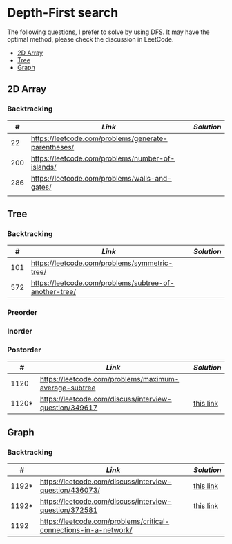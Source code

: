 # Depth-First search 

The following questions, I prefer to solve by using DFS. It may have the optimal method, please check the discussion in LeetCode.  

* [2D Array](##2D-Array)
* [Tree](##Tree)
* [Graph](##Graph)

## 2D Array
### Backtracking

| *#* | *Link* | *Solution* |
| ---- | --------------------------------- | --------------------------------- |
| 22 | https://leetcode.com/problems/generate-parentheses/ | |
| 200 | https://leetcode.com/problems/number-of-islands/ | |
| 286 | https://leetcode.com/problems/walls-and-gates/ | |
| | 

## Tree
### Backtracking

| *#* | *Link* | *Solution* |
| ---- | --------------------------------- | --------------------------------- |
| 101 | https://leetcode.com/problems/symmetric-tree/ | |
| 572 | https://leetcode.com/problems/subtree-of-another-tree/ | |

### Preorder

### Inorder

### Postorder

| *#* | *Link* | *Solution* |
| ---- | --------------------------------- | --------------------------------- |
| 1120 | https://leetcode.com/problems/maximum-average-subtree | |
| 1120* | https://leetcode.com/discuss/interview-question/349617 | [this link](../python_practice/amazon/subtree_with_maximum_average.py) |

## Graph
### Backtracking

| *#* | *Link* | *Solution* |
| ---- | --------------------------------- | --------------------------------- |
| 1192* | https://leetcode.com/discuss/interview-question/436073/ | [this link](../python_practice/amazon/critical_routers.py) |
| 1192* | https://leetcode.com/discuss/interview-question/372581 | [this link](../python_practice/amazon/critical_connections.py)|
| 1192 | https://leetcode.com/problems/critical-connections-in-a-network/ | |